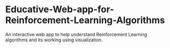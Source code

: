 # Educative-Web-app-for-Reinforcement-Learning-Algorithms
An interactive web app to help understand Reinforcement Learning algorithms and its working using visualization. 

